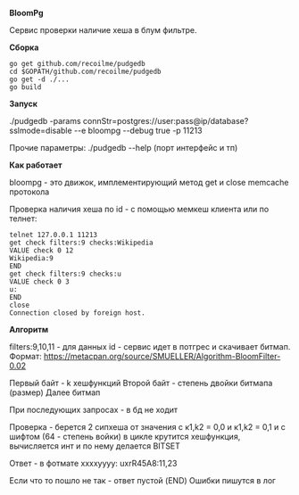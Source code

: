 **BloomPg**

Сервис проверки наличие хеша в блум фильтре.

**Сборка**

```
go get github.com/recoilme/pudgedb
cd $GOPATH/github.com/recoilme/pudgedb
go get -d ./...
go build
```

**Запуск**

 ./pudgedb -params connStr=postgres://user:pass@ip/database?sslmode=disable --e bloompg --debug true -p 11213


 Прочие параметры: ./pudgedb --help (порт интерфейс и тп)

 **Как работает**

 bloompg - это движок, имплементирующий метод get и close memcache протокола

 Проверка наличия хеша по id - с помощью мемкеш клиента или по телнет:

```
telnet 127.0.0.1 11213
get check filters:9 checks:Wikipedia
VALUE check 0 12
Wikipedia:9
END
get check filters:9 checks:u
VALUE check 0 3
u:
END
close
Connection closed by foreign host.
```

**Алгоритм**

filters:9,10,11 - для данных id - сервис идет в потгрес и скачивает битмап.
Формат: https://metacpan.org/source/SMUELLER/Algorithm-BloomFilter-0.02


Первый байт - k хешфункций
Второй байт - степень двойки битмапа (размер)
Далее битмап


При последующих запросах - в бд не ходит


Проверка - берется 2 сипхеша от значения с к1,k2 = 0,0 и к1,k2 = 0,1
и с шифтом (64 - степень войки) в цикле крутится хешфункция, вычисляется инт и по нему делается BITSET


Ответ - в фотмате xxxxyyyy: uxrR45A8:11,23

Если что то пошло не так - ответ пустой (END)
Ошибки пишутся в лог
